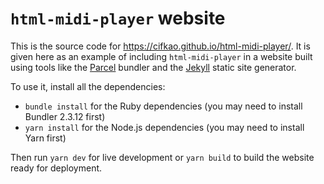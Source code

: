 # `html-midi-player` website

This is the source code for https://cifkao.github.io/html-midi-player/. It is given here as an example of including `html-midi-player` in a website built using tools like the [Parcel](https://parceljs.org/) bundler and the [Jekyll](https://jekyllrb.com/) static site generator.

To use it, install all the dependencies:
- `bundle install` for the Ruby dependencies (you may need to install Bundler 2.3.12 first)
- `yarn install` for the Node.js dependencies (you may need to install Yarn first)

Then run `yarn dev` for live development or `yarn build` to build the website ready for deployment.
